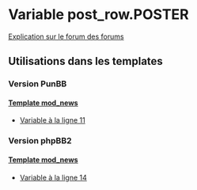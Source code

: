 # Variable post_row.POSTER
[Explication sur le forum des forums](http://forum.forumactif.com/t294113-listing-des-variables#post_row.POSTER)
## Utilisations dans les templates
### Version PunBB
#### [Template mod_news](punbb/mod_news.md)
* [Variable à la ligne 11](../punbb/mod_news.tpl#L11)
### Version phpBB2
#### [Template mod_news](subsilver/mod_news.md)
* [Variable à la ligne 14](../subsilver/mod_news.tpl#L14)
